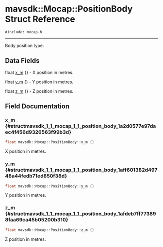 # mavsdk::Mocap::PositionBody Struct Reference
`#include: mocap.h`

----


Body position type. 


## Data Fields


float [x_m](#structmavsdk_1_1_mocap_1_1_position_body_1a2d0577e97daec4f456d9326563f99b3d) {} - X position in metres.

float [y_m](#structmavsdk_1_1_mocap_1_1_position_body_1aff601382d49748a44fedb71ed850f38d) {} - Y position in metres.

float [z_m](#structmavsdk_1_1_mocap_1_1_position_body_1afdeb7ff773898faa69ca45b05200b310) {} - Z position in metres.


## Field Documentation


### x_m {#structmavsdk_1_1_mocap_1_1_position_body_1a2d0577e97daec4f456d9326563f99b3d}

```cpp
float mavsdk::Mocap::PositionBody::x_m {}
```


X position in metres.


### y_m {#structmavsdk_1_1_mocap_1_1_position_body_1aff601382d49748a44fedb71ed850f38d}

```cpp
float mavsdk::Mocap::PositionBody::y_m {}
```


Y position in metres.


### z_m {#structmavsdk_1_1_mocap_1_1_position_body_1afdeb7ff773898faa69ca45b05200b310}

```cpp
float mavsdk::Mocap::PositionBody::z_m {}
```


Z position in metres.

